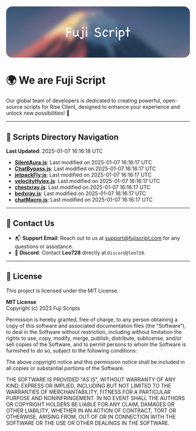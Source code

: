 ![Banner](.github/b.webp)

# 🌍 **We are Fuji Script**

Our global team of developers is dedicated to creating powerful, open-source scripts for Rise Client, designed to enhance your experience and unlock new possibilities! 🌟

---
<!-- SCRIPTS_NAVIGATION_START -->
## 📂 **Scripts Directory Navigation**

**Last Updated**: 2025-01-07 16:16:18 UTC

- **[SilentAura.js](scripts/SilentAura.js)**: Last modified on 2025-01-07 16:16:17 UTC
- **[ChatBypass.js](scripts/ChatBypass.js)**: Last modified on 2025-01-07 16:16:17 UTC
- **[jetpackFly.js](scripts/jetpackFly.js)**: Last modified on 2025-01-07 16:16:17 UTC
- **[velocityHylex.js](scripts/velocityHylex.js)**: Last modified on 2025-01-07 16:16:17 UTC
- **[chestxray.js](scripts/chestxray.js)**: Last modified on 2025-01-07 16:16:17 UTC
- **[bedxray.js](scripts/bedxray.js)**: Last modified on 2025-01-07 16:16:17 UTC
- **[chatMacro.js](scripts/chatMacro.js)**: Last modified on 2025-01-07 16:16:17 UTC

<!-- SCRIPTS_NAVIGATION_END -->

---

## 💬 **Contact Us**  
- 📬 **Support Email**: Reach out to us at [support@fujiscript.com](mailto:support@fujiscript.com) for any questions or assistance.  
- 💬 **Discord**: Contact **Leo728** directly at `Discord@leo728`.

---

## 📜 **License**

This project is licensed under the MIT License.  

**MIT License**  
Copyright (c) 2023 Fuji Scripts  

Permission is hereby granted, free of charge, to any person obtaining a copy of this software and associated documentation files (the "Software"), to deal in the Software without restriction, including without limitation the rights to use, copy, modify, merge, publish, distribute, sublicense, and/or sell copies of the Software, and to permit persons to whom the Software is furnished to do so, subject to the following conditions:  

The above copyright notice and this permission notice shall be included in all copies or substantial portions of the Software.  

THE SOFTWARE IS PROVIDED "AS IS", WITHOUT WARRANTY OF ANY KIND, EXPRESS OR IMPLIED, INCLUDING BUT NOT LIMITED TO THE WARRANTIES OF MERCHANTABILITY, FITNESS FOR A PARTICULAR PURPOSE AND NONINFRINGEMENT. IN NO EVENT SHALL THE AUTHORS OR COPYRIGHT HOLDERS BE LIABLE FOR ANY CLAIM, DAMAGES OR OTHER LIABILITY, WHETHER IN AN ACTION OF CONTRACT, TORT OR OTHERWISE, ARISING FROM, OUT OF OR IN CONNECTION WITH THE SOFTWARE OR THE USE OR OTHER DEALINGS IN THE SOFTWARE.  
